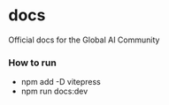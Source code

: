 # docs
Official docs for the Global AI Community




### How to run
- npm add -D vitepress
- npm run docs:dev